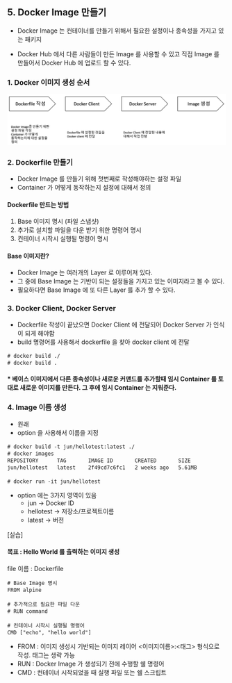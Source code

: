 ## 5. Docker Image 만들기

* Docker Image 는 컨테이너를 만들기 위해서 필요한 설정이나 종속성을 가지고 있는 패키지

* Docker Hub 에서 다른 사람들이 만든 Image 를 사용할 수 있고 직접 Image 를 만들어서 Docker Hub 에 업로드 할 수 있다.

### 1. Docker 이미지 생성 순서
   ![Alt text](./images/docker_image_create.png "Docker Image 생성 순서")

### 2. Dockerfile 만들기

* Docker Image 를 만들기 위해 첫번째로 작성해야하는 설정 파일
* Container 가 어떻게 동작하는지 설정에 대해서 정의

#### Dockerfile 만드는 방법
1. Base 이미지 명시 (파일 스냅샷)
2. 추가로 설치할 파일을 다운 받기 위한 명령어 명시
3. 컨테이너 시작시 실행될 명령어 명시

#### Base 이미지란?
- Docker Image 는 여러개의 Layer 로 이루어져 있다.
- 그 중에 Base Image 는 기반이 되는 설정들을 가지고 있는 이미지라고 볼 수 있다.
- 필요하다면 Base Image 에 또 다른 Layer 를 추가 할 수 있다.

### 3. Docker Client, Docker Server
- Dockerfile 작성이 끝났으면 Docker Client 에 전달되어 Docker Server 가 인식이 되게 해야함
- build 명령어를 사용해서 dockerfile 을 찾아 docker client 에 전달
```
# docker build ./
# docker build .
```

#### * 베이스 이미지에서 다른 종속성이나 새로운 커맨드를 추가할때 임시 Container 를 토대로 새로운 이미지를 만든다. 그 후에 임시 Container 는 지워준다.

### 4. Image 이름 생성

* 원래
* option 을 사용해서 이름을 지정
```
# docker build -t jun/hellotest:latest ./
# docker images
REPOSITORY      TAG       IMAGE ID       CREATED       SIZE
jun/hellotest   latest    2f49cd7c6fc1   2 weeks ago   5.61MB

# docker run -it jun/hellotest
```
* option 에는 3가지 영역이 있음
    * jun -> Docker ID
    * hellotest -> 저장소/프로젝트이름
    * latest -> 버전


[실습]
#### 목표 : Hello World 를 출력하는 이미지 생성

file 이름 : Dockerfile
```
# Base Image 명시
FROM alpine

# 추가적으로 필요한 파일 다운
# RUN command

# 컨테이너 시작시 실행될 명령어
CMD ["echo", "hello world"]
```

 * FROM : 이미지 생성시 기반되는 이미지 레이어 <이미지이름>:<태그> 형식으로 작성. 태그는 생략 가능
 * RUN : Docker Image 가 생성되기 전에 수행할 쉘 명령어
 * CMD : 컨테이너 시작되었을 때 실행 파일 또는 쉘 스크립트

